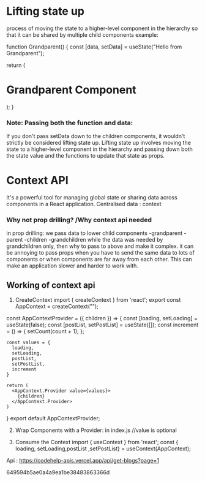 
# Lifting state up
process of moving the state to a higher-level component in the hierarchy so that it can be shared by multiple child components 
example:

function Grandparent() {
  const [data, setData] = useState("Hello from Grandparent");

  return (
    <div>
      <h1>Grandparent Component</h1>
      <Parent data={data} setData={setData} />
    </div>
  );
}

### Note: Passing both the function and data:
If you don't pass setData down to the children components, it wouldn't strictly be considered lifting state up. Lifting state up involves moving the state to a higher-level component in the hierarchy and passing down both the state value and the functions to update that state as props.

# Context API
It's a powerful tool for managing global state or sharing data across components in a React application.
Centralised data : context

### Why not prop drilling? /Why context api needed
in prop drilling: we pass data to lower child components
-grandparent
 -parent
  -children
   -grandchildren
while the data was needed by grandchildren only, then why to pass to above and make it complex. it can be annoying to pass props when you have to send the same data to lots of components or when components are far away from each other. This can make an application slower and harder to work with.


## Working of context api
1. CreateContext
import { createContext } from 'react';
export const AppContext = createContext("");

const AppContextProvider = ({ children }) => {
  const [loading, setLoading] = useState(false);
  const [postList, setPostList] = useState([]);
  const increment = () => {
      setCount(count + 1);
  };

    const values = {
      loading,
      setLoading,
      postList,
      setPostList,
      increment
    }
      
    return (
      <AppContext.Provider value={values}>
        {children}
      </AppContext.Provider>
    )
}
export default AppContextProvider;


2. Wrap Components with a Provider:
in index.js
  <AppContextProvider value=""> //value is optional 
    <App />
  </AppContextProvider>


3. Consume the Context
import { useContext } from 'react';
const { loading, setLoading,postList ,setPostList} = useContext(AppContext);



Api :
https://codehelp-apis.vercel.app/api/get-blogs?page=1

649594b5ae0a4a9ea1be38483863366d